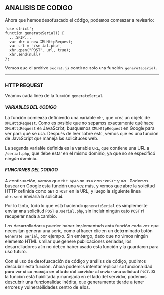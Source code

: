 ## ANALISIS DE CODIGO

Ahora que hemos desofuscado el código, podemos comenzar a revisarlo:

~~~
'use strict';
function generateSerial() {
  ...SNIP...
  var xhr = new XMLHttpRequest;
  var url = "/serial.php";
  xhr.open("POST", url, true);
  xhr.send(null);
};
~~~

Vemos que el archivo `secret.js` contiene solo una función, `generateSerial`.
___

### **HTTP REQUEST**

Veamos cada línea de la función `generateSerial`.

#### *VARIABLES DEL CODIGO*

La función comienza definiendo una variable `xhr`, que crea un objeto de `XMLHttpRequest`. Como es posible que no sepamos exactamente qué hace `XMLHttpRequest` en JavaScript, busquemos `XMLHttpRequest` en Google para ver para qué se usa.
Después de leer sobre esto, vemos que es una función de JavaScript que maneja las solicitudes web.

La segunda variable definida es la variable `URL`, que contiene una URL a `/serial.php`, que debe estar en el mismo dominio, ya que no se especificó ningún dominio.

#### *FUNCIONES DEL CODIGO*

A continuación, vemos que `xhr.open` se usa con `"POST"` y `URL`. Podemos buscar en Google esta función una vez más, y vemos que abre la solicitud HTTP definida como `GET` o `POST` en la URL, y luego la siguiente línea `xhr.send` enviaría la solicitud.

Por lo tanto, todo lo que está haciendo `generateSerial` es simplemente enviar una solicitud `POST` a `/serial.php`, sin incluir ningún dato `POST` ni recuperar nada a cambio.

Los desarrolladores pueden haber implementado esta función cada vez que necesitan generar una serie, como al hacer clic en un determinado botón `Generate Serial`, por ejemplo. Sin embargo, dado que no vimos ningún elemento HTML similar que genere publicaciones seriadas, los desarrolladores aún no deben haber usado esta función y la guardaron para uso futuro.

Con el uso de desofuscación de código y análisis de código, pudimos descubrir esta función. Ahora podemos intentar replicar su funcionalidad para ver si se maneja en el lado del servidor al enviar una solicitud `POST`. Si la función está habilitada y manejada en el lado del servidor, podemos descubrir una funcionalidad inédita, que generalmente tiende a tener errores y vulnerabilidades dentro de ellos.